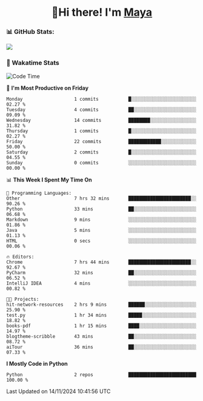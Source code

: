  <h1 align="center">👋Hi there! I'm <a href="https://liumyblog.cn">Maya</a></h1>

### 📊 GitHub Stats:
<p href="https://github.com/anuraghazra/github-readme-stats">
<img align="left" src="https://github-readme-stats.vercel.app/api?username=liumy-lay&show_icons=true&title_color=ffffff&icon_color=ffffff&text_color=ffffff&bg_color=D80835&hide_title=true" />
</p>
<br clear="left"/>

### 🚀 Wakatime Stats
<!--START_SECTION:waka-->
![Code Time](http://img.shields.io/badge/Code%20Time-139%20hrs%2010%20mins-blue)

📅 **I'm Most Productive on Friday** 

```text
Monday                   1 commits           █░░░░░░░░░░░░░░░░░░░░░░░░   02.27 % 
Tuesday                  4 commits           ██░░░░░░░░░░░░░░░░░░░░░░░   09.09 % 
Wednesday                14 commits          ████████░░░░░░░░░░░░░░░░░   31.82 % 
Thursday                 1 commits           █░░░░░░░░░░░░░░░░░░░░░░░░   02.27 % 
Friday                   22 commits          ████████████░░░░░░░░░░░░░   50.00 % 
Saturday                 2 commits           █░░░░░░░░░░░░░░░░░░░░░░░░   04.55 % 
Sunday                   0 commits           ░░░░░░░░░░░░░░░░░░░░░░░░░   00.00 % 
```


📊 **This Week I Spent My Time On** 

```text
💬 Programming Languages: 
Other                    7 hrs 32 mins       ███████████████████████░░   90.26 % 
Python                   33 mins             ██░░░░░░░░░░░░░░░░░░░░░░░   06.68 % 
Markdown                 9 mins              ░░░░░░░░░░░░░░░░░░░░░░░░░   01.86 % 
Java                     5 mins              ░░░░░░░░░░░░░░░░░░░░░░░░░   01.13 % 
HTML                     0 secs              ░░░░░░░░░░░░░░░░░░░░░░░░░   00.06 % 

🔥 Editors: 
Chrome                   7 hrs 44 mins       ███████████████████████░░   92.67 % 
PyCharm                  32 mins             ██░░░░░░░░░░░░░░░░░░░░░░░   06.52 % 
IntelliJ IDEA            4 mins              ░░░░░░░░░░░░░░░░░░░░░░░░░   00.82 % 

🐱‍💻 Projects: 
hit-network-resources    2 hrs 9 mins        ██████░░░░░░░░░░░░░░░░░░░   25.90 % 
test.py                  1 hr 34 mins        █████░░░░░░░░░░░░░░░░░░░░   18.82 % 
books-pdf                1 hr 15 mins        ████░░░░░░░░░░░░░░░░░░░░░   14.97 % 
blogtheme-scribble       43 mins             ██░░░░░░░░░░░░░░░░░░░░░░░   08.72 % 
aiTour                   36 mins             ██░░░░░░░░░░░░░░░░░░░░░░░   07.33 % 
```

**I Mostly Code in Python** 

```text
Python                   2 repos             █████████████████████████   100.00 % 
```




 Last Updated on 14/11/2024 10:41:56 UTC
<!--END_SECTION:waka-->
